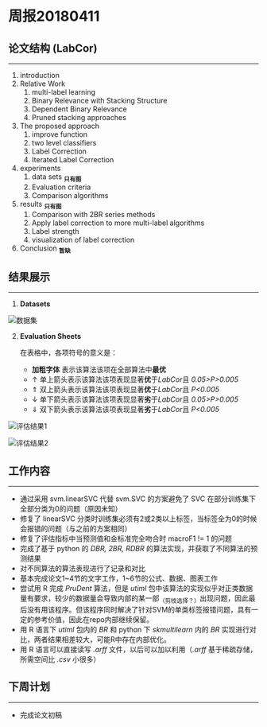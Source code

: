 ﻿# 周报20180411

## 论文结构 (LabCor)
---
1. introduction
2. Relative Work
	1. multi-label learning
	2. Binary Relevance with Stacking Structure
	3. Dependent Binary Relevance
	4. Pruned stacking approaches	
3. The proposed approach
	1. improve function
	2. two level classifiers
	3. Label Correction
	4. Iterated Label Correction	
4. experiments 
	1. data sets <sub>**只有图**</sub>
	2. Evaluation criteria
	3. Comparison algorithms
5. results <sub>**只有图**</sub>
	1. Comparison with 2BR series methods
	2. Apply label correction to more multi-label algorithms
	3. Label strength
	4. visualization of label correction
6. Conclusion <sub>**暂缺**</sub>

## 结果展示
---
1. **Datasets**

![数据集](https://github.com/KingsWoo/DataScience/blob/master/LabelCorrection-KingsWoo/source/pic/dataset%20characteristic.png)

2. **Evaluation Sheets**

	在表格中，各项符号的意义是：
	* **加粗字体** 表示该算法该项在全部算法中**最优**
	* &uarr; 单上箭头表示该算法该项表现显著**优**于*LabCor*且 *0.05>P>0.005*
	* &uArr; 双上箭头表示该算法该项表现显著**优**于*LabCor*且 *P<0.005*
	* &darr; 单下箭头表示该算法该项表现显著**劣**于*LabCor*且 *0.05>P>0.005*
	* &dArr; 双下箭头表示该算法该项表现显著**劣**于*LabCor*且 *P<0.005*

![评估结果1](https://github.com/KingsWoo/DataScience/blob/master/LabelCorrection-KingsWoo/source/pic/Evaluation%20sheet1.png)

![评估结果2](https://github.com/KingsWoo/DataScience/blob/master/LabelCorrection-KingsWoo/source/pic/Evaluation%20sheet2.png)

## 工作内容
---
* 通过采用 svm.linearSVC 代替 svm.SVC 的方案避免了 SVC 在部分训练集下全部分类为0的问题（原因未知）
* 修复了 linearSVC 分类时训练集必须有2或2类以上标签，当标签全为0的时候会报错的问题（与之前的方案相同）
* 修复了评估指标中当预测值和金标准完全吻合时 macroF1 != 1 的问题
* 完成了基于 python 的 *DBR, 2BR, RDBR* 的算法实现，并获取了不同算法的预测结果
* 对不同算法的算法表现进行了记录和对比
* 基本完成论文1\~4节的文字工作，1\~6节的公式、数据、图表工作
* 尝试用 R 完成 *PruDent* 算法，但是 *utiml* 包中该算法的实现似乎对正类数据量有要求，较少的数据量会导致内部的某一部<sub>（剪枝选择？）</sub>出现问题，因此最后没有用该程序。但该程序同时解决了针对SVM的单类标签报错问题，具有一定的参考价值，因此在repo内部继续保留。
* 用 R 语言下 *utiml* 包内的 *BR* 和 python 下 *skmultilearn* 内的 *BR* 实现进行对比，两者结果相差较大，可能R中存在内部优化。
* 用 R 语言可以直接读写 *.arff* 文件，以后可以加以利用（*.arff* 基于稀疏存储，所需空间比 *.csv* 小很多）

## 下周计划
---
* 完成论文初稿